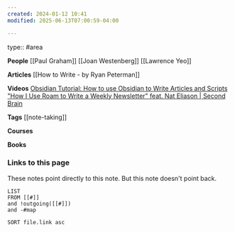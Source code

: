 ```yaml
---
created: 2024-01-12 10:41
modified: 2025-06-13T07:00:59-04:00

---
```

type:: #area 

**People**
[[Paul Graham]]
[[Joan Westenberg]]
[[Lawrence Yeo]]


**Articles**
[[How to Write - by Ryan Peterman]]

**Videos**
[Obsidian Tutorial: How to use Obsidian to Write Articles and Scripts](https://www.youtube.com/watch?v=a7EPjeyHvj0)
["How I Use Roam to Write a Weekly Newsletter" feat. Nat Eliason | Second Brain](https://www.youtube.com/watch?v=jWIdQfcQKTc&list=PLVNXAaej57W5TVg9-4vzH_oqwT8aAGnOL&index=5)

**Tags**
[[note-taking]]

**Courses**

**Books**

### Links to this page
These notes point directly to this note. But this note doesn't point back.
```dataview
LIST
FROM [[#]]
and !outgoing([[#]])
and -#map

SORT file.link asc
```
